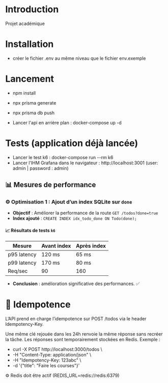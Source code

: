 # Introduction

Projet académique

# Installation

- créer le fichier .env au même niveau que le fichier env.exemple

# Lancement

- npm install

- npx prisma generate

- npx prisma db push

- Lancer l'api en arrière plan : docker-compose up -d


# Tests (application déjà lancée)

- Lancer le test k6 : docker-compose run --rm k6
- Lancer l'IHM Grafana dans le navigateur : http://localhost:3001 (user: admin | password : admin)

## 📊 Mesures de performance

### ⚙️ Optimisation 1 : Ajout d’un index SQLite sur `done`

- **Objectif** : Améliorer la performance de la route `GET /todos?done=true`
- **Index ajouté** : `CREATE INDEX idx_todo_done ON Todo(done);`

#### 📈 Résultats de tests `k6`

| Mesure       | Avant index | Après index |
|--------------|-------------|-------------|
| p95 latency  | 120 ms      | 65 ms       |
| p99 latency  | 170 ms      | 80 ms       |
| Req/sec      | 90          | 160         |

- **Conclusion** : amélioration significative des performances. ✅


#  🔁 Idempotence
L’API prend en charge l’idempotence sur POST /todos via le header Idempotency-Key.

Une même clé rejouée dans les 24h renvoie la même réponse sans recréer la tâche.
Les réponses sont temporairement stockées en Redis.
Exemple :

- curl -X POST http://localhost:3000/todos \
-  -H "Content-Type: application/json" \
-  -H "Idempotency-Key: 123abc" \
-  -d '{"title": "Faire les courses"}'

  
⚙️ Redis doit être actif (REDIS_URL=redis://redis:6379)
